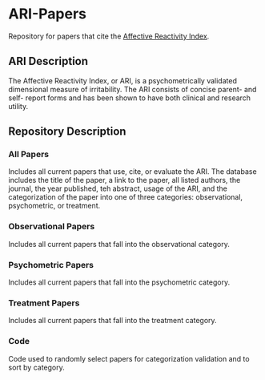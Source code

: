 # ARI-Papers
Repository for papers that cite the [Affective Reactivity Index](https://www.nimh.nih.gov/research/research-conducted-at-nimh/research-areas/clinics-and-labs/edb/mbdu/affective-reactivity-index-ari.shtml).

## ARI Description
The Affective Reactivity Index, or ARI, is a psychometrically validated dimensional measure of irritability. The ARI consists of concise parent- and self- report forms and has been shown to have both clinical and research utility.

## Repository Description

### All Papers
Includes all current papers that use, cite, or evaluate the ARI. The database includes the title of the paper, a link to the paper, all listed authors, the journal, the year published, teh abstract, usage of the ARI, and the categorization of the paper into one of three categories: observational, psychometric, or treatment.

### Observational Papers
Includes all current papers that fall into the observational category.

### Psychometric Papers
Includes all current papers that fall into the psychometric category.

### Treatment Papers
Includes all current papers that fall into the treatment category.

### Code
Code used to randomly select papers for categorization validation and to sort by category.
